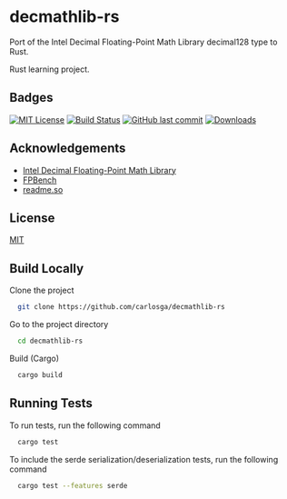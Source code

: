 # decmathlib-rs

Port of the Intel Decimal Floating-Point Math Library decimal128 type to Rust.

Rust learning project.

## Badges

[![MIT License](https://img.shields.io/badge/License-MIT-green.svg)](https://choosealicense.com/licenses/mit/)
[![Build Status](https://img.shields.io/github/actions/workflow/status/carlosga/decmathlib-rs/rust.yml)](https://github.com/carlosga/decmathlib-rs/actions)
[![GitHub last commit](https://img.shields.io/github/last-commit/carlosga/decmathlib-rs)](https://github.com/carlosga/decmathlib-rs)
[![Downloads](https://img.shields.io/crates/d/decmathlib-rs)](https://crates.io/crates/decmathlib-rs)

## Acknowledgements

- [Intel Decimal Floating-Point Math Library](https://www.intel.com/content/www/us/en/developer/articles/tool/intel-decimal-floating-point-math-library.html)
- [FPBench](https://fpbench.org/)
- [readme.so](https://readme.so/editor)

## License

[MIT](https://choosealicense.com/licenses/mit/)

## Build Locally

Clone the project

```bash
  git clone https://github.com/carlosga/decmathlib-rs
```

Go to the project directory

```bash
  cd decmathlib-rs
```

Build (Cargo)

```bash
  cargo build
```
## Running Tests

To run tests, run the following command

```bash
  cargo test
```

To include the serde serialization/deserialization tests, run the following command

```bash
  cargo test --features serde
```
